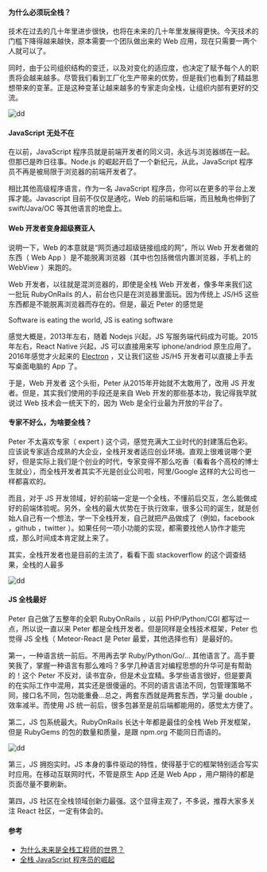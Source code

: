 #### 为什么必须玩全栈？

技术在过去的几十年里进步很快，也将在未来的几十年里发展得更快。今天技术的门槛下降得越来越快，原本需要一个团队做出来的 Web 应用，现在只需要一两个人就可以了。

同时，由于公司组织结构的变迁，以及对变化的适应度，也决定了赋予每个人的职责将会越来越多。尽管我们看到工厂化生产带来的优势，但是我们也看到了精益思想带来的变革。正是这种变革让越来越多的专家走向全栈，让组织内部有更好的交流。

![dd](http://o6zn1jujz.bkt.clouddn.com/pic14-1-js-full.png)

#### JavaScript 无处不在

在以前，JavaScript 程序员就是前端开发者的同义词，永远与浏览器绑在一起。 但那已是昨日往事。Node.js 的崛起开启了一个新纪元，从此，JavaScript 程序员不再是被局限于浏览器的前端开发者了。

相比其他高级程序语言，作为一名 JavaScript 程序员，你可以在更多的平台上发挥才能。Javascript 目前不仅仅是通吃，Web 的前端和后端，而且触角也伸到了 swift/Java/OC 等其他语言的地盘上。

#### Web 开发者变身超级赛亚人

说明一下，Web 的本意就是“网页通过超级链接组成的网”，所以 Web 开发者做的东西（ Web App ）是不能脱离浏览器（其中也包括微信内置浏览器，手机上的 WebView ）来跑的。

Web 开发者，以往就是混浏览器的，即使是全栈 Web 开发者，像多年来我们这一批玩 RubyOnRails 的人，前台也只是在浏览器里面玩。因为传统上 JS/H5 这些东西都是不能脱离浏览器而存在的。但是，最近 Peter 的感觉是

Software is eating the world, JS is eating software

感觉大概是，2013年左右，随着 Nodejs 兴起，JS 写服务端代码成为可能。2015年左右，React Native 兴起，JS 可以直接用来写 iphone/andriod 原生应用了。2016年感觉才火起来的 [Electron](http://electron.atom.io/) ，又让我们这些 JS/H5 开发者可以直接上手去写桌面电脑的 App 了。

于是，Web 开发者 这个头衔，Peter 从2015年开始就不太敢用了，改用 JS 开发者。但是，其实我们使用的手段还是来自 Web 开发的那些基本功，我记得我早就说过 Web 技术会一统天下的，因为 Web 是全行业最为开放的平台了。

#### 专家不好么，为啥要全栈？

Peter 不太喜欢专家（ expert ) 这个词，感觉充满大工业时代的封建落后色彩。应该说专家适合成熟的大企业，全栈开发者适应创业环境。直观上很难说哪个更好，但是实际上我们是个创业的时代，专家变得不那么吃香（看看各个高校的博士生就业），而全栈开发者其实不光是创业公司啦，阿里/Google 这样的大公司也一样都喜欢的。

而且，对于 JS 开发领域，好的前端一定是一个全栈，不懂前后交互，怎么能做成好的前端体验呢。另外，全栈的最大优势在于执行效率，很多公司的诞生，就是创始人自己有一个想法，学一下全栈开发，自己就把产品做成了（例如，facebook ，github ，twitter ）。如果任何一项小功能的实现，都需要找他人协作才能完成，那么时间成本肯定就上来了。

其实，全栈开发者也是目前的主流了，看看下面 stackoverflow 的这个调查结果，全栈的人最多

![dd](http://o6zn1jujz.bkt.clouddn.com/pic14-2-stackoverflow.png)

#### JS 全栈最好

Peter 自己做了五整年的全职 RubyOnRails ，以前 PHP/Python/CGI 都写过一点，所以说一直以来 Peter 都是全栈开发者。但是同样是全栈技术框架，Peter 也觉得 JS 全栈（ Meteor-React 是 Peter 最爱，其他选择也有）是最好的。

第一，一种语言统一前后。不用再去学 Ruby/Python/Go/... 其他语言了。高手要笑我了，掌握一种语言有那么难吗？多学几种语言对编程思想的升华可是有帮助的！这个 Peter 不反对，读书宜杂，但是术业宜精。多学些语言很好，但是要真的在实际工作中混用，其实还是很傻逼的。不同的语言语法不同，包管理策略不同，接口名不同，包功能重叠...总之，两套东西就是两套东西，学习量 double ，效率减半。而使用 JS 统一前后，很多包甚至是前后端都能用的，感觉太方便了。

第二，JS 包系统最大。RubyOnRails 长达十年都是最佳的全栈 Web 开发框架，但是 RubyGems 的包的数量和质量，是跟 npm.org 不能同日而语的。

![dd](http://o6zn1jujz.bkt.clouddn.com/pic14-3-npm.png)

第三，JS 拥抱实时。JS 本身的事件驱动的特性，使得基于它的框架特别适合写实时应用。在移动互联网时代，不管是原生 App 还是 Web App ，用户期待的都是页面尽量不要刷新。

第四，JS 社区在全栈领域创新力最强。这个显得主观了，不多说，推荐大家多关注 React 社区，一定有体会的。

#### 参考

* [为什么未来是全栈工程师的世界？](http://www.admin10000.com/document/7088.html)
* [全栈 JavaScript 程序员的崛起](http://fetalk.net/2016/05/14/%E5%85%A8%E6%A0%88-JavaScript-%E7%A8%8B%E5%BA%8F%E5%91%98%E7%9A%84%E5%B4%9B%E8%B5%B7/)
